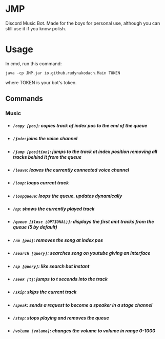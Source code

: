 # JMP
Discord Music Bot.
Made for the boys for personal use, although you can still use it if you know polish.

# Usage
In cmd, run this command:
```
java -cp JMP.jar io.github.rudynakodach.Main TOKEN
```
where TOKEN is your bot's token.

## Commands
### Music
- ##### `/copy [pos]`: copies track of index *pos* to the end of the queue
- ##### `/join`: joins the voice channel
- ##### `/jump [position]`: jumps to the track at index *position* removing all tracks behind it from the queue
- ##### `/leave`: leaves the currently connected voice channel
- ##### `/loop`: loops current track
- ##### `/loopqueue`: loops the queue. updates dynamically
- ##### `/np`: shows the currently played track
- ##### `/queue [ilosc (OPTIONAL)]`: displays the first *amt* tracks from the queue (5 by default)
- ##### `/rm [pos]`: removes the song at index *pos*
- ##### `/search [query]`: searches song on youtube giving an interface
- ##### `/sp [query]`: like search but instant
- ##### `/seek [t]`: jumps to *t* seconds into the track
- ##### `/skip`: skips the current track
- ##### `/speak`: sends a request to become a speaker in a stage channel
- ##### `/stop`: stops playing and removes the queue
- ##### `/volume [volume]`: changes the volume to *volume* in range 0-1000






